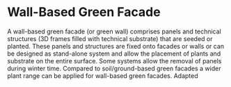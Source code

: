 # Wall-Based Green Facade
A wall-based green facade (or green wall) comprises panels and technical structures (3D frames filled with technical substrate) that are seeded or planted. These panels and structures are fixed onto facades or walls or can be designed as stand-alone system and allow the placement of plants and substrate on the entire surface. Some systems allow the removal of panels during winter time. Compared to soil/ground-based green facades a wider plant range can be applied for wall-based green facades. Adapted
